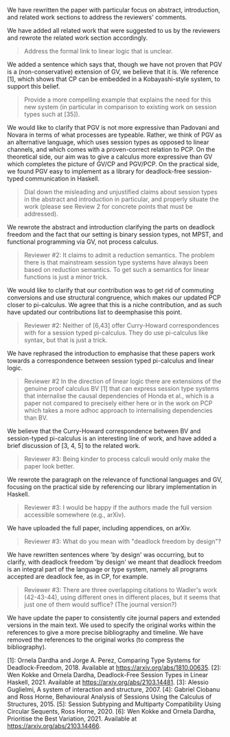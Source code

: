 We have rewritten the paper with particular focus on abstract, introduction, and related work sections to address the reviewers' comments.

We have added all related work that were suggested to us by the reviewers and rewrote the related work section accordingly.

> Address the formal link to linear logic that is unclear.

We added a sentence which says that, though we have not proven that PGV is a (non-conservative) extension of GV, we believe that it is. We reference [1], which shows that CP can be embedded in a Kobayashi-style system, to support this belief.

> Provide a more compelling example that explains the need for this new system (in particular in comparison to existing work on session types such at [35]).

We would like to clarify that PGV is not more expressive than Padovani and Novara in terms of what processes are typeable. Rather, we think of PGV as an alternative language, which uses session types as opposed to linear channels, and which comes with a proven-correct relation to PCP. On the theoretical side, our aim was to give a calculus more expressive than GV which completes the picture of GV/CP and PGV/PCP. On the practical side, we found PGV easy to implement as a library for deadlock-free session-typed communication in Haskell.

> Dial down the misleading and unjustified claims about session types in the abstract and introduction in particular, and properly situate the work (please see Review 2 for concrete points that must be addressed).

We rewrote the abstract and introduction clarifying the parts on deadlock freedom and the fact that our setting is binary session types, not MPST, and functional programming via GV, not process calculus.

> Reviewer #2: It claims to admit a reduction semantics. The problem there is that mainstream session type systems have always been based on reduction semantics. To get such a semantics for linear functions is just a minor trick.

We would like to clarify that our contribution was to get rid of commuting conversions and use structural congruence, which makes our updated PCP closer to pi-calculus. We agree that this is a niche contribution, and as such have updated our contributions list to deemphasise this point.

> Reviewer #2: Neither of [6,43] offer Curry-Howard correspondences with for a session typed pi-calculus. They do use pi-calculus like syntax, but that is just a trick.

We have rephrased the introduction to emphasise that these papers work towards a correspondence between session typed pi-calculus and linear logic.

> Reviewer #2 In the direction of linear logic there are extensions of the genuine proof calculus BV [1] that can express session type systems that internalise the causal dependencies of Honda et al., which is a paper not compared to precisely either here or in the work on PCP which takes a more adhoc approach to internalising dependencies than BV.

We believe that the Curry-Howard correspondence between BV and session-typed pi-calculus is an interesting line of work, and have added a brief discussion of [3, 4, 5] to the related work.

> Reviewer #3: Being kinder to process calculi would only make the paper look better.

We rewrote the paragraph on the relevance of functional languages and GV, focusing on the practical side by referencing our library implementation in Haskell.

> Reviewer #3: I would be happy if the authors made the full version accessible somewhere (e.g., arXiv).

We have uploaded the full paper, including appendices, on arXiv.

> Reviewer #3: What do you mean with "deadlock freedom by design"?

We have rewritten sentences where 'by design' was occurring, but to clarify, with deadlock freedom 'by design' we meant that deadlock freedom is an integral part of the language or type system, namely all programs accepted are deadlock fee, as in CP, for example.

> Reviewer #3: There are three overlapping citations to Wadler's work (42-43-44), using different ones in different places, but it seems that just one of them would suffice? (The journal version?)

We have update the paper to consistently cite journal papers and extended versions in the main text. We used to specify the original works within the references to give a more precise bibliography and timeline. We have removed the references to the original works (to compress the bibliography).

[1]: Ornela Dardha and Jorge A. Perez, Comparing Type Systems for Deadlock-Freedom, 2018.
     Available at <https://arxiv.org/abs/1810.00635>.
[2]: Wen Kokke and Ornela Dardha, Deadlock-Free Session Types in Linear Haskell, 2021.
     Available at <https://arxiv.org/abs/2103.14481>.
[3]: Alessio Guglielmi, A system of interaction and structure, 2007.
[4]: Gabriel Ciobanu and Ross Horne, Behavioural Analysis of Sessions Using the Calculus of Structures, 2015.
[5]: Session Subtyping and Multiparty Compatibility Using Circular Sequents, Ross Horne, 2020.
[6]: Wen Kokke and Ornela Dardha, Prioritise the Best Variation, 2021.
     Available at <https://arxiv.org/abs/2103.14466>.
